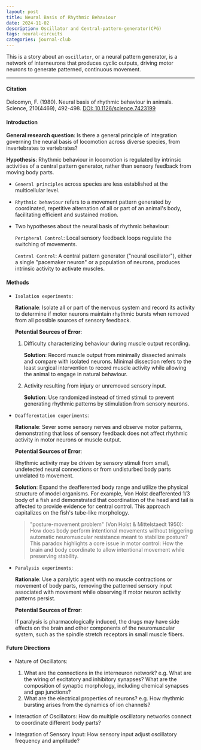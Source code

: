 ```yaml
---
layout: post
title: Neural Basis of Rhythmic Behaviour
date: 2024-11-02
description: Oscillator and Central-pattern-generator(CPG)
tags: neural-circuits
categories: journal-club
---
```


This is a story about an `oscillator`,  or a neural pattern generator, is a network of interneurons that produces cyclic outputs, driving motor neurons to generate patterned, continuous movement.

<hr>

#### Citation
Delcomyn, F. (1980). Neural basis of rhythmic behaviour in animals. Science, 210(4469), 492-498. [DOI: 10.1126/science.7423199](https://www.science.org/doi/10.1126/science.7423199)

#### Introduction
**General research question**: Is there a general principle of integration governing the neural basis of locomotion across diverse species, from invertebrates to vertebrates?

**Hypothesis**: Rhythmic behaviour in locomotion is regulated by intrinsic activities of a central pattern generator, rather than sensory feedback from moving body parts.

- `General principles` across species are less established at the multicellular level.

- `Rhythmic behaviour` refers to a movement pattern generated by coordinated, repetitive alternation of all or part of an animal's body, facilitating efficient and sustained motion.

- Two hypotheses about the neural basis of rhythmic behaviour: 

  `Peripheral Control`: Local sensory feedback loops regulate the switching of movements.

  `Central Control`: A central pattern generator ("neural oscillator"), either a single "pacemaker neuron" or a population of neurons, produces intrinsic activity to activate muscles.

#### Methods
- `Isolation experiments`:

  **Rationale**: Isolate all or part of the nervous system and record its activity to determine if motor neurons maintain rhythmic bursts when removed from all possible sources of sensory feedback.

  **Potential Sources of Error**:

  1. Difficulty characterizing behaviour during muscle output recording.

      **Solution**: Record muscle output from minimally dissected animals and compare with isolated neurons. Minimal dissection refers to the least surgical intervention to record muscle activity while allowing the animal to engage in natural behaviour.

  2. Activity resulting from injury or unremoved sensory input.

      **Solution**: Use randomized instead of timed stimuli to prevent generating rhythmic patterns by stimulation from sensory neurons.

- `Deafferentation experiments`:

  **Rationale**: Sever some sensory nerves and observe motor patterns, demonstrating that loss of sensory feedback does not affect rhythmic activity in motor neurons or muscle output.

  **Potential Sources of Error**: 
  
    Rhythmic activity may be driven by sensory stimuli from small, undetected neural connections or from undisturbed body parts unrelated to movement.

    **Solution**: Expand the deafferented body range and utilize the physical structure of model organisms. For example, Von Holst deafferented 1/3 body of a fish and demonstrated that coordination of the head and tail is affected to provide evidence for central control. This approach capitalizes on the fish's tube-like morphology.

    > "posture-movement problem" (Von Holst & Mittelstaedt 1950): How does body perform intentional movements without triggering automatic neuromuscular resistance meant to stabilize posture? This paradox highlights a core issue in motor control: How the brain and body coordinate to allow intentional movement while preserving stability.

- `Paralysis experiments`:

  **Rationale**: Use a paralytic agent with no muscle contractions or movement of body parts, removing the patterned sensory input associated with movement while observing if motor neuron activity patterns persist.

  **Potential Sources of Error**: 

  If paralysis is pharmacologically induced, the drugs may have side effects on the brain and other components of the neuromuscular system, such as the spindle stretch receptors in small muscle fibers.
  
#### Future Directions
- Nature of Oscillators:
  1. What are the connections in the interneuron network? e.g. What are the wiring of excitatory and inhibitory synapses? What are the composition of synaptic morphology, including chemical synapses and gap junctions?
  2. What are the electrical properties of neurons? e.g. How rhythmic bursting arises from the dynamics of ion channels?

- Interaction of Oscillators: How do multiple oscillatory networks connect to coordinate different body parts?

- Integration of Sensory Input: How sensory input adjust oscillatory frequency and amplitude?


